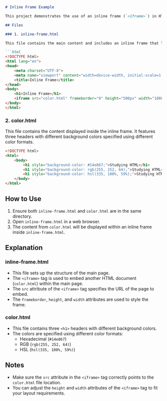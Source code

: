 ```markdown
# Inline Frame Example

This project demonstrates the use of an inline frame (`<iframe>`) in HTML. It includes two HTML files: `inline-frame.html` and `color.html`.

## Files

### 1. inline-frame.html

This file contains the main content and includes an inline frame that loads the content from `color.html`.

```html
<!DOCTYPE html>
<html lang="en">
<head>
    <meta charset="UTF-8">
    <meta name="viewport" content="width=device-width, initial-scale=1.0">
    <title>Inline Frame</title>
</head>
<body>
    <h1>Inline Frame</h1>
    <iframe src="color.html" frameborder="0" height="500px" width="1000px"></iframe>
</body>
</html>
```

### 2. color.html

This file contains the content displayed inside the inline frame. It features three headers with different background colors specified using different color formats.

```html
<!DOCTYPE html>
<html>
    <body>
        <h1 style="background-color: #14e867;">Studying HTML</h1>
        <h1 style="background-color: rgb(255, 252, 64);">Studying HTML</h1>
        <h1 style="background-color: hsl(335, 100%, 59%);">Studying HTML</h1>
    </body>
</html>
```

## How to Use

1. Ensure both `inline-frame.html` and `color.html` are in the same directory.
2. Open `inline-frame.html` in a web browser.
3. The content from `color.html` will be displayed within an inline frame inside `inline-frame.html`.

## Explanation

### inline-frame.html

- This file sets up the structure of the main page.
- The `<iframe>` tag is used to embed another HTML document (`color.html`) within the main page.
- The `src` attribute of the `<iframe>` tag specifies the URL of the page to embed.
- The `frameborder`, `height`, and `width` attributes are used to style the frame.

### color.html

- This file contains three `<h1>` headers with different background colors.
- The colors are specified using different color formats:
  - Hexadecimal (`#14e867`)
  - RGB (`rgb(255, 252, 64)`)
  - HSL (`hsl(335, 100%, 59%)`)

## Notes

- Make sure the `src` attribute in the `<iframe>` tag correctly points to the `color.html` file location.
- You can adjust the `height` and `width` attributes of the `<iframe>` tag to fit your layout requirements.
